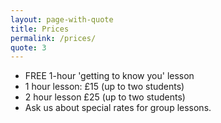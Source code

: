 ```yaml
---
layout: page-with-quote
title: Prices
permalink: /prices/
quote: 3
---
```


- FREE 1-hour 'getting to know you' lesson
- 1 hour lesson: £15 (up to two students)
- 2 hour lesson £25 (up to two students)
- Ask us about special rates for group lessons.
